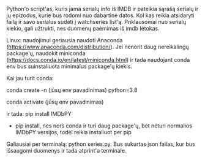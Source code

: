 Python'o script'as, kuris jama serialų info iš IMDB ir pateikia sąrašą serialų ir jų epizodus, kurie bus rodomi nuo dabartinė datos. Kol kas reikia atsidaryti failą ir savo serialus sudėti į watchseries list'ą. Priklausomai nuo serialų kiekio, gali užtrukti, nes duomenų paėmimas iš imdb lėtokas.

Linux: naudojimui geriausia naudoti Anaconda (https://www.anaconda.com/distribution/). Jei nenorit daug nereikalingų package'ų, naudokit miniconda (https://docs.conda.io/en/latest/miniconda.html) ir tada naudojant conda env bus suinstaliuota minimalus package'ų kiekis.

Kai jau turit conda:

conda create -n (jūsų env pavadinimas) python=3.8

conda activate (jūsų env pavadinimas)

ir tada:
pip install IMDbPY
* pip install, nes nors conda ir turi daug package'ų, bet neturi normalios IMDbPY versijos, todėl reikia instaliuot per pip

Galiausiai per terminalą: python series.py. Bus sukurtas json failas, kur bus išsaugomi duomenys ir tada atprint'a terminale.
